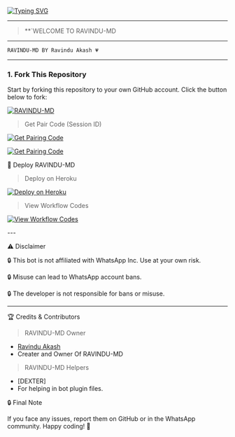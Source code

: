 <a href="https://i.ibb.co/B1W44dT/2089.jpg"><img src="https://readme-typing-svg.demolab.com?font=Black+Ops+One&size=100&pause=1000&color=FF0000&center=true&width=1000&height=200&lines=RAVINDU-MD-V1.0" alt="Typing SVG" /></a>
  </p>
  
---  

> **`WELCOME TO RAVINDU-MD
---

```
RAVINDU-MD BY Ravindu Akash 💗
```

--- 



### 1. Fork This Repository

Start by forking this repository to your own GitHub account. Click the button below to fork:

  <a href="https://github.com/Ravindubot678/Bot-v1/fork"><img title="RAVINDU-MD" src="https://img.shields.io/badge/FORK-KHAN MD-h?color=green&style=for-the-badge&logo=stackshare"></a>

> Get Pair Code (Session ID)



<p align="left">  
<a href='https://dexter-md.onrender.com/' target="_blank"><img alt='Get Pairing Code' src='https://img.shields.io/badge/Get%20Pairing%20Code-B700FB?style=for-the-badge&logo=codefactor&logoColor=white'/></a>  
</p>  <p align="left">  
<a href='https://dexter-md.onrender.com/'target="_blank"><img alt='Get Pairing Code' src='https://img.shields.io/badge/Get%20Pairing%20Code-000000?style=for-the-badge&logo=codefactor&logoColor=white'/></a>  
</p>  


🚀 Deploy RAVINDU-MD

> Deploy on Heroku



<p align="left">  
<a href='https://dashboard.heroku.com/new?template='https://github.com/Ravindubot678/Bot-v1target="_blank"><img alt='Deploy on Heroku' src='https://img.shields.io/badge/Deploy%20on-Heroku-FF004D?style=for-the-badge&logo=heroku&logoColor=white'/></a>  
</p>

>


> View Workflow Codes



<p align="left">  
<a href="https://whatsapp.com/channel/0029VatOy2EAzNc2WcShQw1j/1368" target="_blank"><img alt='View Workflow Codes' src='https://img.shields.io/badge/View-Workflow%20Codes-FF0076?style=for-the-badge&logo=githubactions&logoColor=white'/></a>  
</p>  
---

⚠️ Disclaimer

🔒 This bot is not affiliated with WhatsApp Inc. Use at your own risk.

🔒 Misuse can lead to WhatsApp account bans.

🔒 The developer is not responsible for bans or misuse.


---

🏆 Credits & Contributors
> RAVINDU-MD Owner 
- [Ravindu Akash](https://github.com/Ravindubot678/Bot-v1/fork)
- Creater and Owner Of RAVINDU-MD
> RAVINDU-MD Helpers 
- [DEXTER]
- For helping in bot plugin files.
  



🔒 Final Note

If you face any issues, report them on GitHub or in the WhatsApp community.
Happy coding! 🚀 

